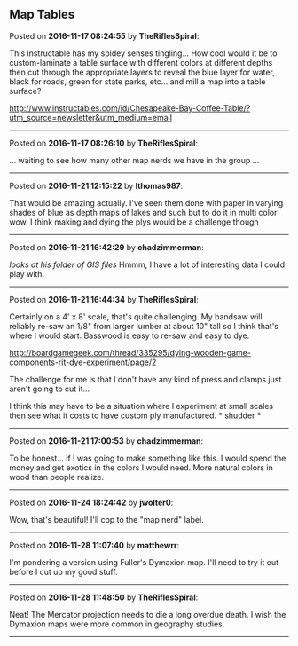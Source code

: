 ## Map Tables
Posted on **2016-11-17 08:24:55** by **TheRiflesSpiral**:

This instructable has my spidey senses tingling... How cool would it be to custom-laminate a table surface with different colors at different depths then cut through the appropriate layers to reveal the blue layer for water, black for roads, green for state parks, etc... and mill a map into a table surface?



http://www.instructables.com/id/Chesapeake-Bay-Coffee-Table/?utm_source=newsletter&utm_medium=email

---

Posted on **2016-11-17 08:26:10** by **TheRiflesSpiral**:

... waiting to see how many other map nerds we have in the group ...

---

Posted on **2016-11-21 12:15:22** by **lthomas987**:

That would be amazing actually.  I've seen them done with paper in varying shades of blue as depth maps of lakes and such but to do it in multi color wow.  I think making and dying the plys would be a challenge though

---

Posted on **2016-11-21 16:42:29** by **chadzimmerman**:

*looks at his folder of GIS files*  Hmmm, I have a lot of interesting data I could play with.

---

Posted on **2016-11-21 16:44:34** by **TheRiflesSpiral**:

Certainly on a 4' x 8' scale, that's quite challenging. My bandsaw will reliably re-saw an 1/8" from larger lumber at about 10" tall so I think that's where I would start. Basswood is easy to re-saw and easy to dye.



http://boardgamegeek.com/thread/335295/dying-wooden-game-components-rit-dye-experiment/page/2



The challenge for me is that I don't have any kind of press and clamps just aren't going to cut it...



I think this may have to be a situation where I experiment at small scales then see what it costs to have custom ply manufactured. * shudder *

---

Posted on **2016-11-21 17:00:53** by **chadzimmerman**:

To be honest... if I was going to make something like this.  I would spend the money and get exotics in the colors I would need.  More natural colors in wood than people realize.

---

Posted on **2016-11-24 18:24:42** by **jwolter0**:

Wow, that's beautiful!  I'll cop to the "map nerd" label.

---

Posted on **2016-11-28 11:07:40** by **matthewrr**:

I'm pondering a version using Fuller's Dymaxion map. I'll need to try it out before I cut up my good stuff.

---

Posted on **2016-11-28 11:48:50** by **TheRiflesSpiral**:

Neat! The Mercator projection needs to die a long overdue death. I wish the Dymaxion maps were more common in geography studies.

---

